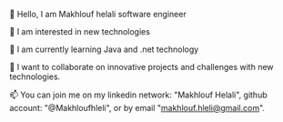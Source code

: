 👋 Hello, I am Makhlouf helali software engineer

👀 I am interested in new technologies

🌱 I am currently learning Java and .net technology

💞️ I want to collaborate on innovative projects and challenges with new technologies.

📫 You can join me on my linkedin network: "Makhlouf Helali", github account: "@Makhloufhleli", or by email "makhlouf.hleli@gmail.com".

<!---
Makhloufhleli/Makhloufhleli is a ✨ special ✨ repository because its `README.md` (this file) appears on your GitHub profile.
You can click the Preview link to take a look at your changes.
--->
